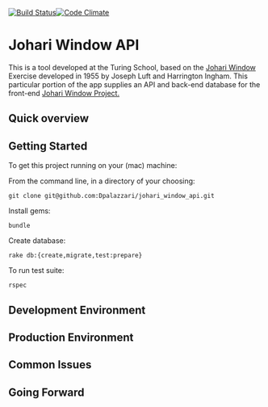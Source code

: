 [![Build Status](https://travis-ci.org/Dpalazzari/johari_window_api.svg?branch=master)](https://travis-ci.org/Dpalazzari/johari_window_api)[![Code Climate](https://codeclimate.com/github/Dpalazzari/johari_window_api/badges/gpa.svg)](https://codeclimate.com/github/Dpalazzari/johari_window_api)

# Johari Window API

This is a tool developed at the Turing School, based on the [Johari Window](https://en.wikipedia.org/wiki/Johari_window) Exercise developed in 1955 by Joseph Luft and Harrington Ingham. This particular portion of the app supplies an API and back-end database for the front-end [Johari Window Project.](https://github.com/lucyconklin/johari-window)

## Quick overview

## Getting Started

To get this project running on your (mac) machine:

From the command line, in a directory of your choosing: 

```
git clone git@github.com:Dpalazzari/johari_window_api.git
```

Install gems:

```
bundle
```

Create database:

```
rake db:{create,migrate,test:prepare}
```

To run test suite:

```
rspec
```

## Development Environment

## Production Environment

## Common Issues

## Going Forward
